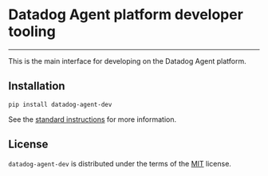 # Datadog Agent platform developer tooling

-----

This is the main interface for developing on the Datadog Agent platform.

## Installation

```console
pip install datadog-agent-dev
```

See the [standard instructions](https://datadoghq.dev/datadog-agent/setup/#deva-recommended) for more information.

## License

`datadog-agent-dev` is distributed under the terms of the [MIT](https://spdx.org/licenses/MIT.html) license.
